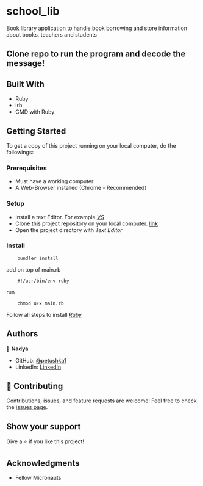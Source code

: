 # school_lib
Book library application to handle book borrowing and store information about books, teachers and students

## Clone repo to run the program and decode the message!

## Built With
- Ruby
- irb
- CMD with Ruby

## Getting Started

To get a copy of this project running on your local computer, do the followings:

### Prerequisites
- Must have a working computer
- A Web-Browser installed (Chrome - Recommended)

### Setup
- Install a text Editor. For example [_VS_](https://visualstudio.microsoft.com/)
- Clone this project repository on your local computer. [link](https://github.com/petushka1/school_lib.git)
- Open the project directory with _Text Editor_

### Install

```
    bundler install
```
add on top of main.rb
```
    #!/usr/bin/env ruby
```
run
```
    chmod u+x main.rb
```


Follow all steps to install [_Ruby_](https://rubyinstaller.org/) 


## Authors

👤 **Nadya**

- GitHub: [@petushka1](https://github.com/petushka1)
- LinkedIn: [LinkedIn](http://www.linkedin.com/in/nadyalevina)



## :handshake: Contributing

Contributions, issues, and feature requests are welcome!
Feel free to check the [issues page](../../issues/).

## Show your support
Give a :star:️ if you like this project!

## Acknowledgments
- Fellow Micronauts